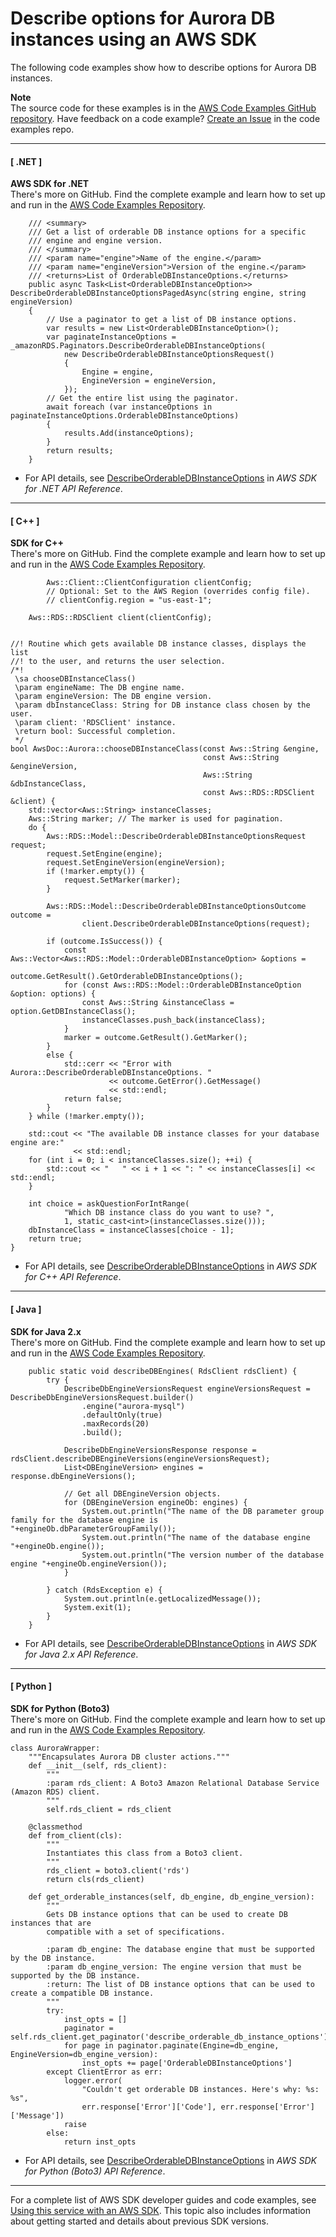 # Describe options for Aurora DB instances using an AWS SDK<a name="example_aurora_DescribeOrderableDBInstanceOptions_section"></a>

The following code examples show how to describe options for Aurora DB instances\.

**Note**  
The source code for these examples is in the [AWS Code Examples GitHub repository](https://github.com/awsdocs/aws-doc-sdk-examples)\. Have feedback on a code example? [Create an Issue](https://github.com/awsdocs/aws-doc-sdk-examples/issues/new/choose) in the code examples repo\. 

------
#### [ \.NET ]

**AWS SDK for \.NET**  
 There's more on GitHub\. Find the complete example and learn how to set up and run in the [AWS Code Examples Repository](https://github.com/awsdocs/aws-doc-sdk-examples/tree/main/dotnetv3/Aurora#code-examples)\. 
  

```
    /// <summary>
    /// Get a list of orderable DB instance options for a specific
    /// engine and engine version. 
    /// </summary>
    /// <param name="engine">Name of the engine.</param>
    /// <param name="engineVersion">Version of the engine.</param>
    /// <returns>List of OrderableDBInstanceOptions.</returns>
    public async Task<List<OrderableDBInstanceOption>> DescribeOrderableDBInstanceOptionsPagedAsync(string engine, string engineVersion)
    {
        // Use a paginator to get a list of DB instance options.
        var results = new List<OrderableDBInstanceOption>();
        var paginateInstanceOptions = _amazonRDS.Paginators.DescribeOrderableDBInstanceOptions(
            new DescribeOrderableDBInstanceOptionsRequest()
            {
                Engine = engine,
                EngineVersion = engineVersion,
            });
        // Get the entire list using the paginator.
        await foreach (var instanceOptions in paginateInstanceOptions.OrderableDBInstanceOptions)
        {
            results.Add(instanceOptions);
        }
        return results;
    }
```
+  For API details, see [DescribeOrderableDBInstanceOptions](https://docs.aws.amazon.com/goto/DotNetSDKV3/rds-2014-10-31/DescribeOrderableDBInstanceOptions) in *AWS SDK for \.NET API Reference*\. 

------
#### [ C\+\+ ]

**SDK for C\+\+**  
 There's more on GitHub\. Find the complete example and learn how to set up and run in the [AWS Code Examples Repository](https://github.com/awsdocs/aws-doc-sdk-examples/tree/main/cpp/example_code/aurora#code-examples)\. 
  

```
        Aws::Client::ClientConfiguration clientConfig;
        // Optional: Set to the AWS Region (overrides config file).
        // clientConfig.region = "us-east-1";

    Aws::RDS::RDSClient client(clientConfig);


//! Routine which gets available DB instance classes, displays the list
//! to the user, and returns the user selection.
/*!
 \sa chooseDBInstanceClass()
 \param engineName: The DB engine name.
 \param engineVersion: The DB engine version.
 \param dbInstanceClass: String for DB instance class chosen by the user.
 \param client: 'RDSClient' instance.
 \return bool: Successful completion.
 */
bool AwsDoc::Aurora::chooseDBInstanceClass(const Aws::String &engine,
                                           const Aws::String &engineVersion,
                                           Aws::String &dbInstanceClass,
                                           const Aws::RDS::RDSClient &client) {
    std::vector<Aws::String> instanceClasses;
    Aws::String marker; // The marker is used for pagination.
    do {
        Aws::RDS::Model::DescribeOrderableDBInstanceOptionsRequest request;
        request.SetEngine(engine);
        request.SetEngineVersion(engineVersion);
        if (!marker.empty()) {
            request.SetMarker(marker);
        }

        Aws::RDS::Model::DescribeOrderableDBInstanceOptionsOutcome outcome =
                client.DescribeOrderableDBInstanceOptions(request);

        if (outcome.IsSuccess()) {
            const Aws::Vector<Aws::RDS::Model::OrderableDBInstanceOption> &options =
                    outcome.GetResult().GetOrderableDBInstanceOptions();
            for (const Aws::RDS::Model::OrderableDBInstanceOption &option: options) {
                const Aws::String &instanceClass = option.GetDBInstanceClass();
                instanceClasses.push_back(instanceClass);
            }
            marker = outcome.GetResult().GetMarker();
        }
        else {
            std::cerr << "Error with Aurora::DescribeOrderableDBInstanceOptions. "
                      << outcome.GetError().GetMessage()
                      << std::endl;
            return false;
        }
    } while (!marker.empty());

    std::cout << "The available DB instance classes for your database engine are:"
              << std::endl;
    for (int i = 0; i < instanceClasses.size(); ++i) {
        std::cout << "   " << i + 1 << ": " << instanceClasses[i] << std::endl;
    }

    int choice = askQuestionForIntRange(
            "Which DB instance class do you want to use? ",
            1, static_cast<int>(instanceClasses.size()));
    dbInstanceClass = instanceClasses[choice - 1];
    return true;
}
```
+  For API details, see [DescribeOrderableDBInstanceOptions](https://docs.aws.amazon.com/goto/SdkForCpp/rds-2014-10-31/DescribeOrderableDBInstanceOptions) in *AWS SDK for C\+\+ API Reference*\. 

------
#### [ Java ]

**SDK for Java 2\.x**  
 There's more on GitHub\. Find the complete example and learn how to set up and run in the [AWS Code Examples Repository](https://github.com/awsdocs/aws-doc-sdk-examples/tree/main/javav2/example_code/rds#readme)\. 
  

```
    public static void describeDBEngines( RdsClient rdsClient) {
        try {
            DescribeDbEngineVersionsRequest engineVersionsRequest = DescribeDbEngineVersionsRequest.builder()
                .engine("aurora-mysql")
                .defaultOnly(true)
                .maxRecords(20)
                .build();

            DescribeDbEngineVersionsResponse response = rdsClient.describeDBEngineVersions(engineVersionsRequest);
            List<DBEngineVersion> engines = response.dbEngineVersions();

            // Get all DBEngineVersion objects.
            for (DBEngineVersion engineOb: engines) {
                System.out.println("The name of the DB parameter group family for the database engine is "+engineOb.dbParameterGroupFamily());
                System.out.println("The name of the database engine "+engineOb.engine());
                System.out.println("The version number of the database engine "+engineOb.engineVersion());
            }

        } catch (RdsException e) {
            System.out.println(e.getLocalizedMessage());
            System.exit(1);
        }
    }
```
+  For API details, see [DescribeOrderableDBInstanceOptions](https://docs.aws.amazon.com/goto/SdkForJavaV2/rds-2014-10-31/DescribeOrderableDBInstanceOptions) in *AWS SDK for Java 2\.x API Reference*\. 

------
#### [ Python ]

**SDK for Python \(Boto3\)**  
 There's more on GitHub\. Find the complete example and learn how to set up and run in the [AWS Code Examples Repository](https://github.com/awsdocs/aws-doc-sdk-examples/tree/main/python/example_code/aurora#code-examples)\. 
  

```
class AuroraWrapper:
    """Encapsulates Aurora DB cluster actions."""
    def __init__(self, rds_client):
        """
        :param rds_client: A Boto3 Amazon Relational Database Service (Amazon RDS) client.
        """
        self.rds_client = rds_client

    @classmethod
    def from_client(cls):
        """
        Instantiates this class from a Boto3 client.
        """
        rds_client = boto3.client('rds')
        return cls(rds_client)

    def get_orderable_instances(self, db_engine, db_engine_version):
        """
        Gets DB instance options that can be used to create DB instances that are
        compatible with a set of specifications.

        :param db_engine: The database engine that must be supported by the DB instance.
        :param db_engine_version: The engine version that must be supported by the DB instance.
        :return: The list of DB instance options that can be used to create a compatible DB instance.
        """
        try:
            inst_opts = []
            paginator = self.rds_client.get_paginator('describe_orderable_db_instance_options')
            for page in paginator.paginate(Engine=db_engine, EngineVersion=db_engine_version):
                inst_opts += page['OrderableDBInstanceOptions']
        except ClientError as err:
            logger.error(
                "Couldn't get orderable DB instances. Here's why: %s: %s",
                err.response['Error']['Code'], err.response['Error']['Message'])
            raise
        else:
            return inst_opts
```
+  For API details, see [DescribeOrderableDBInstanceOptions](https://docs.aws.amazon.com/goto/boto3/rds-2014-10-31/DescribeOrderableDBInstanceOptions) in *AWS SDK for Python \(Boto3\) API Reference*\. 

------

For a complete list of AWS SDK developer guides and code examples, see [Using this service with an AWS SDK](CHAP_Tutorials.md#sdk-general-information-section)\. This topic also includes information about getting started and details about previous SDK versions\.